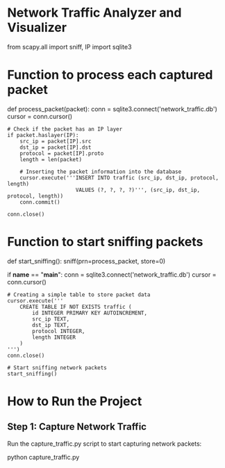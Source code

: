 # Network Traffic Analyzer and Visualizer

from scapy.all import sniff, IP
import sqlite3

# Function to process each captured packet
def process_packet(packet):
    conn = sqlite3.connect('network_traffic.db')
    cursor = conn.cursor()

    # Check if the packet has an IP layer
    if packet.haslayer(IP):
        src_ip = packet[IP].src
        dst_ip = packet[IP].dst
        protocol = packet[IP].proto
        length = len(packet)

        # Inserting the packet information into the database
        cursor.execute('''INSERT INTO traffic (src_ip, dst_ip, protocol, length)
                          VALUES (?, ?, ?, ?)''', (src_ip, dst_ip, protocol, length))
        conn.commit()

    conn.close()

# Function to start sniffing packets
def start_sniffing():
    sniff(prn=process_packet, store=0)

if __name__ == "__main__":
    conn = sqlite3.connect('network_traffic.db')
    cursor = conn.cursor()

    # Creating a simple table to store packet data
    cursor.execute('''
        CREATE TABLE IF NOT EXISTS traffic (
            id INTEGER PRIMARY KEY AUTOINCREMENT,
            src_ip TEXT,
            dst_ip TEXT,
            protocol INTEGER,
            length INTEGER
        )
    ''')
    conn.close()

    # Start sniffing network packets
    start_sniffing()

    
    
# How to Run the Project
    
## Step 1: Capture Network Traffic
Run the capture_traffic.py script to start capturing network packets:

python capture_traffic.py

